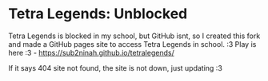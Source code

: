 # Tetra Legends: Unblocked

Tetra Legends is blocked in my school, but GitHub isnt, so I created this fork and made a GitHub pages site to access Tetra Legends in school. :3
Play is here :3 - https://sub2ninah.github.io/tetralegends/

If it says 404 site not found, the site is not down, just updating :3
